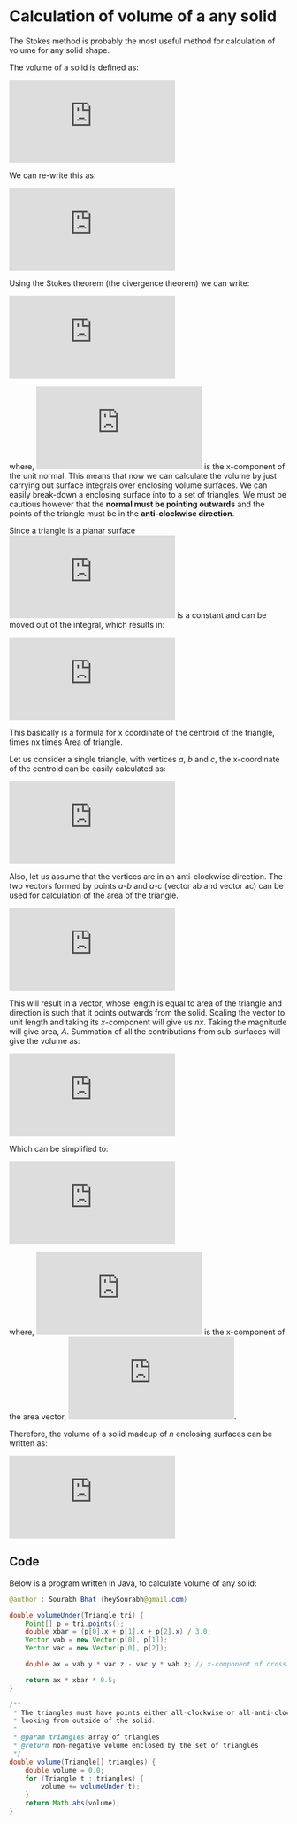 # Calculation of volume of a any solid

The Stokes method is probably the most useful method for calculation of volume for any solid shape.

The volume of a solid is defined as:

![](https://latex.codecogs.com/gif.latex?%5Ciiint%5Climits_%7BVol%7D%20dx%5C%20dx%5C%20dz)

We can re-write this as:

![](https://latex.codecogs.com/gif.latex?%5Ciiint%5Climits_%7BVol%7D%20%5Cfrac%7B%5Cpartial%20x%7D%7B%5Cpartial%20x%7D%5C%20dx%5C%20dx%5C%20dz)

Using the Stokes theorem (the divergence theorem) we can write:

![](https://latex.codecogs.com/gif.latex?%5Ciint%5Climits_%7BArea%7D%20x%7E%5C%2Cnx%5C%20dA)

where, ![](https://latex.codecogs.com/gif.latex?nx) is the x-component of the unit normal. This means that now we can calculate the volume by just carrying out surface integrals over enclosing volume surfaces.
We can easily break-down a enclosing surface into to a set of triangles. We must be cautious however that the **normal must be pointing outwards** and the points of the triangle must be in the **anti-clockwise direction**.

Since a triangle is a planar surface ![](https://latex.codecogs.com/gif.latex?nx) is a constant and can be moved out of the integral, which results in:

![](https://latex.codecogs.com/gif.latex?nx%5Ciint%5Climits_%7BArea%7D%20x%5C%2C%5C%20dA)

This basically is a formula for x coordinate of the centroid of the triangle, times nx times Area of triangle.

Let us consider a single triangle, with vertices *a*, *b* and *c*, the x-coordinate of the centroid can be easily calculated as:

![](https://latex.codecogs.com/gif.latex?%5Cbar%7Bx%7D%20%3D%20%28xa%20&plus;%20xb%20&plus;%20xc%29%20/%203)

Also, let us assume that the vertices are in an anti-clockwise direction. The two vectors formed by points *a-b* and *a-c* (vector ab and vector ac) can be used for calculation of the area of the triangle.

![](https://latex.codecogs.com/gif.latex?%5Cvec%7BA%7D%20%3D%20%5Cfrac%7B1%7D%7B2%7D%20%28%5Cvec%7Bab%7D%20%5Ctimes%20%5Cvec%7Bac%7D%29)

This will result in a vector, whose length is equal to area of the triangle and direction is such that it points outwards from the solid. Scaling the vector to unit length and taking its *x*-component will give us *nx*. Taking the magnitude will give area, *A*. Summation of all the contributions from sub-surfaces will give the volume as:

![](https://latex.codecogs.com/gif.latex?%5Csum_%7Bi%3D0%7D%5E%7Bn-1%7D%20nx_i%5C%2C%7CA_i%7C%5C%2C%20%5Cbar%7Bx%7D_i)

Which can be simplified to:

![](https://latex.codecogs.com/gif.latex?%5Csum_%7Bi%3D0%7D%5E%7Bn-1%7D%20%5Cvec%7BA%7D_%7Bix%7D%5C%2C%20%5Cbar%7Bx%7D_i)

where, ![](https://latex.codecogs.com/gif.latex?%5Cvec%7BA%7D_%7Bix%7D) is the x-component of the area vector, ![](https://latex.codecogs.com/gif.latex?%5Cvec%7BA%7D_i).

Therefore, the volume of a solid madeup of *n* enclosing surfaces can be written as:

![](https://latex.codecogs.com/gif.latex?%5Ctext%7BVolume%7D%20%3D%20%5Csum_%7Bi%3D0%7D%5E%7Bn-1%7D%20%5Cvec%7BA%7D_%7Bix%7D%5C%2C%20%5Cbar%7Bx%7D_i)

## Code
Below is a program written in Java, to calculate volume of any solid:
```java
@author : Sourabh Bhat (heySourabh@gmail.com)

double volumeUnder(Triangle tri) {
    Point[] p = tri.points();
    double xbar = (p[0].x + p[1].x + p[2].x) / 3.0;
    Vector vab = new Vector(p[0], p[1]);
    Vector vac = new Vector(p[0], p[2]);

    double ax = vab.y * vac.z - vac.y * vab.z; // x-component of cross product

    return ax * xbar * 0.5;
}

/**
 * The triangles must have points either all-clockwise or all-anti-clockwise, 
 * looking from outside of the solid.
 *
 * @param triangles array of triangles
 * @return non-negative volume enclosed by the set of triangles
 */
double volume(Triangle[] triangles) {
    double volume = 0.0;
    for (Triangle t : triangles) {
        volume += volumeUnder(t);
    }
    return Math.abs(volume);
}
```

